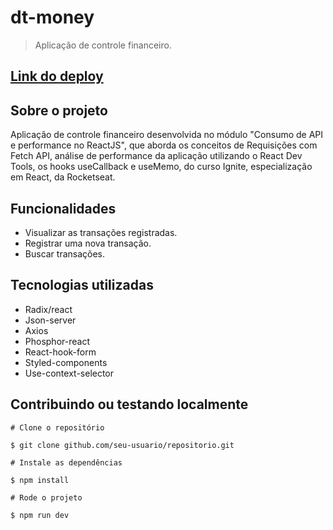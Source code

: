 # dt-money

> Aplicação de controle financeiro.

## [Link do deploy](https://dt-money-nu.vercel.app/)

## Sobre o projeto

Aplicação de controle financeiro desenvolvida no módulo "Consumo de API e performance no ReactJS", que aborda os conceitos de Requisições com Fetch API,
análise de performance da aplicação utilizando o React Dev Tools, os hooks useCallback e useMemo, do curso Ignite, especialização em React, da Rocketseat.

## Funcionalidades

- Visualizar as transações registradas.
- Registrar uma nova transação.
- Buscar transações.

## Tecnologias utilizadas

- Radix/react
- Json-server
- Axios
- Phosphor-react
- React-hook-form
- Styled-components
- Use-context-selector

## Contribuindo ou testando localmente 

```
# Clone o repositório 

$ git clone github.com/seu-usuario/repositorio.git
```

```
# Instale as dependências 

$ npm install
```

```
# Rode o projeto

$ npm run dev
```
